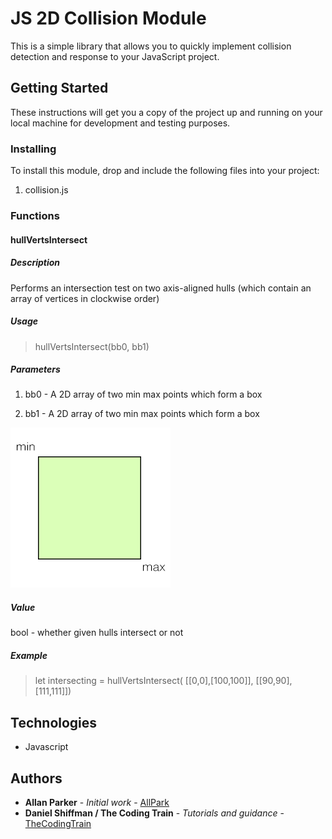 # JS 2D Collision Module

This is a simple library that allows you to quickly implement collision detection and response to your JavaScript project. 

## Getting Started

These instructions will get you a copy of the project up and running on your local machine for development and testing purposes. 

### Installing

To install this module, drop and include the following files into your project: 
1. collision.js

### Functions 

#### hullVertsIntersect
##### Description

Performs an intersection test on two axis-aligned hulls (which contain an array of vertices in clockwise order)
##### Usage
> hullVertsIntersect(bb0, bb1)

##### Parameters

1. bb0 - A 2D array of two min max points which form a box

2. bb1 - A 2D array of two min max points which form a box

![Diagram of the min max box model](https://github.com/allpark/JS-2D-Collision-Module/blob/master/diagram_minmax.png)

##### Value
bool - whether given hulls intersect or not 

##### Example
> let intersecting = hullVertsIntersect( [[0,0],[100,100]], [[90,90],[111,111]])

## Technologies

* Javascript

## Authors

* **Allan Parker** - *Initial work* - [AllPark](https://github.com/allpark)
* **Daniel Shiffman / The Coding Train** - *Tutorials and guidance* - [TheCodingTrain](https://github.com/CodingTrain)


